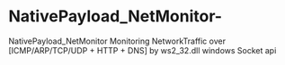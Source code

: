 # NativePayload_NetMonitor-
NativePayload_NetMonitor Monitoring NetworkTraffic over [ICMP/ARP/TCP/UDP + HTTP + DNS] by ws2_32.dll windows Socket api 
